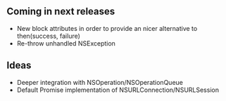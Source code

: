 ## Coming in next releases

* New block attributes in order to provide an nicer alternative to then(success, failure)
* Re-throw unhandled NSException

## Ideas

* Deeper integration with NSOperation/NSOperationQueue
* Default Promise implementation of NSURLConnection/NSURLSession
